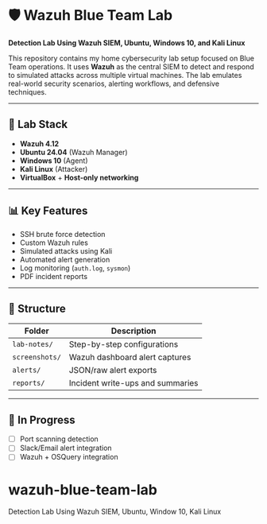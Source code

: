 # 🛡️ Wazuh Blue Team Lab

**Detection Lab Using Wazuh SIEM, Ubuntu, Windows 10, and Kali Linux**

This repository contains my home cybersecurity lab setup focused on Blue Team operations. It uses **Wazuh** as the central SIEM to detect and respond to simulated attacks across multiple virtual machines. The lab emulates real-world security scenarios, alerting workflows, and defensive techniques.

---

## 🔧 Lab Stack

- **Wazuh 4.12**
- **Ubuntu 24.04** (Wazuh Manager)
- **Windows 10** (Agent)
- **Kali Linux** (Attacker)
- **VirtualBox** + **Host-only networking**

---

## 📊 Key Features

- SSH brute force detection  
- Custom Wazuh rules  
- Simulated attacks using Kali  
- Automated alert generation  
- Log monitoring (`auth.log`, `sysmon`)  
- PDF incident reports  

---

## 📁 Structure

| Folder         | Description                          |
|----------------|--------------------------------------|
| `lab-notes/`   | Step-by-step configurations          |
| `screenshots/` | Wazuh dashboard alert captures       |
| `alerts/`      | JSON/raw alert exports               |
| `reports/`     | Incident write-ups and summaries     |

---

## 📌 In Progress

- [ ] Port scanning detection  
- [ ] Slack/Email alert integration  
- [ ] Wazuh + OSQuery integration
# wazuh-blue-team-lab
Detection Lab Using  Wazuh SIEM, Ubuntu, Window 10, Kali Linux
